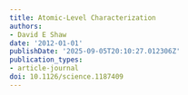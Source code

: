 ```yaml
---
title: Atomic-Level Characterization
authors:
- David E Shaw
date: '2012-01-01'
publishDate: '2025-09-05T20:10:27.012306Z'
publication_types:
- article-journal
doi: 10.1126/science.1187409
---
```

